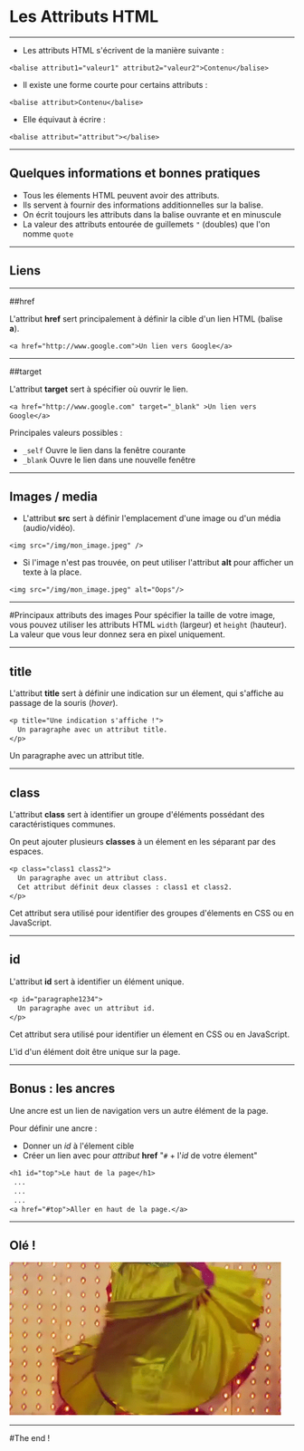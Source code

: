 # Les Attributs HTML



---



- Les attributs HTML s'écrivent de la manière suivante :
```
<balise attribut1="valeur1" attribut2="valeur2">Contenu</balise>
```
- Il existe une forme courte pour certains attributs :
```
<balise attribut>Contenu</balise>
```
- Elle équivaut à écrire :
```
<balise attribut="attribut"></balise>
```


***


## Quelques informations et bonnes pratiques


- Tous les élements HTML peuvent avoir des attributs.
- Ils servent à fournir des informations additionnelles sur la balise.
- On écrit toujours les attributs dans la balise ouvrante et en minuscule
- La valeur des attributs entourée de guillemets `"` (doubles) que l'on nomme `quote`



---



## Liens


***


##href

L'attribut **href** sert principalement à définir la cible d'un lien HTML (balise **a**).

```
<a href="http://www.google.com">Un lien vers Google</a>
```


***


##target

L'attribut **target** sert à spécifier où ouvrir le lien.
```
<a href="http://www.google.com" target="_blank" >Un lien vers Google</a>
```
Principales valeurs possibles :
* `_self` Ouvre le lien dans la fenêtre courante
* `_blank` Ouvre le lien dans une nouvelle fenêtre



---



## Images / media
- L'attribut **src** sert à définir l'emplacement d'une image ou d'un média (audio/vidéo).
```
<img src="/img/mon_image.jpeg" />
```
- Si l'image n'est pas trouvée, on peut utiliser l'attribut **alt** pour afficher un texte à la place.
```
<img src="/img/mon_image.jpeg" alt="Oops"/>
```


***


#Principaux attributs des images
Pour spécifier la taille de votre image, vous pouvez utiliser les attributs HTML `width` (largeur) et `height` (hauteur). La valeur que vous leur donnez sera en pixel uniquement.



---



## title
L'attribut **title** sert à définir une indication sur un élement, qui s'affiche au passage de la souris (_hover_).
```
<p title="Une indication s'affiche !">
  Un paragraphe avec un attribut title.
</p>
```
><p title="Une indication s'affiche !">
  Un paragraphe avec un attribut title.
</p>




---



## class

L'attribut **class** sert à identifier un groupe d'éléments possédant des caractéristiques communes.

On peut ajouter plusieurs **classes** à un élement en les séparant par des espaces.

```
<p class="class1 class2">
  Un paragraphe avec un attribut class.
  Cet attribut définit deux classes : class1 et class2.
</p>
```
Cet attribut sera utilisé pour identifier des groupes d'élements en CSS ou en JavaScript.



---



## id

L'attribut **id** sert à identifier un élément unique.

```
<p id="paragraphe1234">
  Un paragraphe avec un attribut id.
</p>
```

Cet attribut sera utilisé pour identifier un élement en CSS ou en JavaScript.

L'id d'un élément doit être unique sur la page.



---



## Bonus : les ancres

Une ancre est un lien de navigation vers un autre élément de la page.

Pour définir une ancre :
- Donner un _id_ à l'élement cible
- Créer un lien avec pour _attribut_ **href** "`#` + l'_id_ de votre élement"

```
<h1 id="top">Le haut de la page</h1>
 ...
 ...
 ...
<a href="#top">Aller en haut de la page.</a>
```



---



## Olé !
![ole.gif](ole.gif)



---



#The end !
